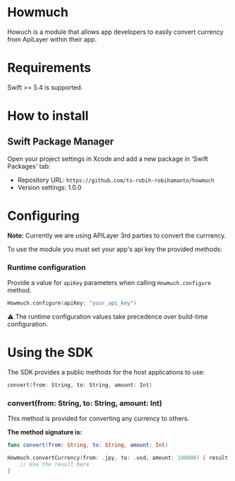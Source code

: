 # Howmuch

Howuch is a module that allows app developers to easily convert currency from ApiLayer within their app.

# Requirements

Swift >= 5.4 is supported.


# **How to install**

## Swift Package Manager

Open your project settings in Xcode and add a new package in 'Swift Packages' tab:
* Repository URL: `https://github.com/ts-robih-robihamanto/howmuch`
* Version settings: 1.0.0

# **Configuring**

**Note:** Currently we are using APILayer 3rd parties to convert the currrency.

To use the module you must set your app's api key the provided methods:

### Runtime configuration
Provide a value for `apiKey` parameters when calling `Howmuch.configure` method. 
```swift
Howmuch.configure(apiKey: "your_api_key")
```

⚠️ The runtime configuration values take precedence over build-time configuration.

# **Using the SDK**

The SDK provides a public methods for the host applications to use:

```swift
convert(from: String, to: String, amount: Int)
```

### **convert(from: String, to: String, amount: Int)**  
This method is provided for converting any currency to others.

**The method signature is:**

```swift
func convert(from: String, to: String, amount: Int)
```

```swift
Howmuch.convertCurrency(from: .jpy, to: .usd, amount: 100000) { result in
    // Use the result here
}
```
